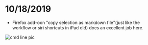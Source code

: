 # 10/18/2019

- Firefox add-oon "copy selection as markdown file"(just like the workflow or siri shortcuts in iPad did) does an excellent job here.

![cmd line pic](https://www.dropbox.com/s/axw0ihinwo7w6l8/Screenshot%202019-10-18%2011.35.20.png?dl=0)
